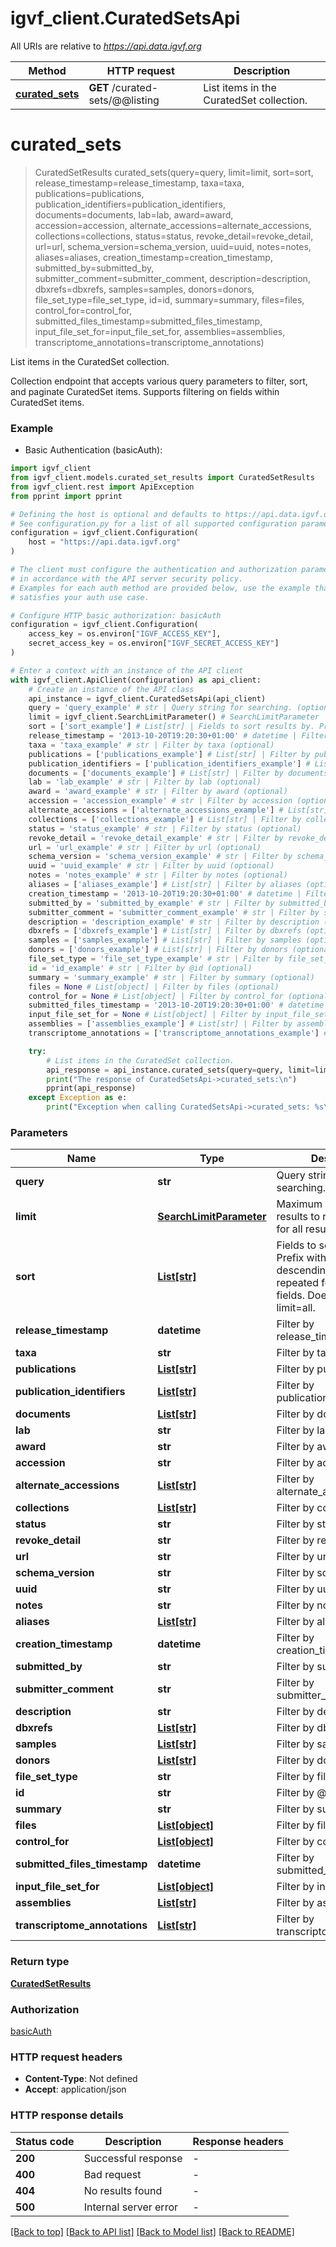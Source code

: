 # igvf_client.CuratedSetsApi

All URIs are relative to *https://api.data.igvf.org*

Method | HTTP request | Description
------------- | ------------- | -------------
[**curated_sets**](CuratedSetsApi.md#curated_sets) | **GET** /curated-sets/@@listing | List items in the CuratedSet collection.


# **curated_sets**
> CuratedSetResults curated_sets(query=query, limit=limit, sort=sort, release_timestamp=release_timestamp, taxa=taxa, publications=publications, publication_identifiers=publication_identifiers, documents=documents, lab=lab, award=award, accession=accession, alternate_accessions=alternate_accessions, collections=collections, status=status, revoke_detail=revoke_detail, url=url, schema_version=schema_version, uuid=uuid, notes=notes, aliases=aliases, creation_timestamp=creation_timestamp, submitted_by=submitted_by, submitter_comment=submitter_comment, description=description, dbxrefs=dbxrefs, samples=samples, donors=donors, file_set_type=file_set_type, id=id, summary=summary, files=files, control_for=control_for, submitted_files_timestamp=submitted_files_timestamp, input_file_set_for=input_file_set_for, assemblies=assemblies, transcriptome_annotations=transcriptome_annotations)

List items in the CuratedSet collection.

Collection endpoint that accepts various query parameters to filter, sort, and paginate CuratedSet items. Supports filtering on fields within CuratedSet items.

### Example

* Basic Authentication (basicAuth):

```python
import igvf_client
from igvf_client.models.curated_set_results import CuratedSetResults
from igvf_client.rest import ApiException
from pprint import pprint

# Defining the host is optional and defaults to https://api.data.igvf.org
# See configuration.py for a list of all supported configuration parameters.
configuration = igvf_client.Configuration(
    host = "https://api.data.igvf.org"
)

# The client must configure the authentication and authorization parameters
# in accordance with the API server security policy.
# Examples for each auth method are provided below, use the example that
# satisfies your auth use case.

# Configure HTTP basic authorization: basicAuth
configuration = igvf_client.Configuration(
    access_key = os.environ["IGVF_ACCESS_KEY"],
    secret_access_key = os.environ["IGVF_SECRET_ACCESS_KEY"]
)

# Enter a context with an instance of the API client
with igvf_client.ApiClient(configuration) as api_client:
    # Create an instance of the API class
    api_instance = igvf_client.CuratedSetsApi(api_client)
    query = 'query_example' # str | Query string for searching. (optional)
    limit = igvf_client.SearchLimitParameter() # SearchLimitParameter | Maximum number of results to return. Use 'all' for all results. (optional)
    sort = ['sort_example'] # List[str] | Fields to sort results by. Prefix with '-' for descending order. Can be repeated for multiple sort fields. Does not work with limit=all. (optional)
    release_timestamp = '2013-10-20T19:20:30+01:00' # datetime | Filter by release_timestamp (optional)
    taxa = 'taxa_example' # str | Filter by taxa (optional)
    publications = ['publications_example'] # List[str] | Filter by publications (optional)
    publication_identifiers = ['publication_identifiers_example'] # List[str] | Filter by publication_identifiers (optional)
    documents = ['documents_example'] # List[str] | Filter by documents (optional)
    lab = 'lab_example' # str | Filter by lab (optional)
    award = 'award_example' # str | Filter by award (optional)
    accession = 'accession_example' # str | Filter by accession (optional)
    alternate_accessions = ['alternate_accessions_example'] # List[str] | Filter by alternate_accessions (optional)
    collections = ['collections_example'] # List[str] | Filter by collections (optional)
    status = 'status_example' # str | Filter by status (optional)
    revoke_detail = 'revoke_detail_example' # str | Filter by revoke_detail (optional)
    url = 'url_example' # str | Filter by url (optional)
    schema_version = 'schema_version_example' # str | Filter by schema_version (optional)
    uuid = 'uuid_example' # str | Filter by uuid (optional)
    notes = 'notes_example' # str | Filter by notes (optional)
    aliases = ['aliases_example'] # List[str] | Filter by aliases (optional)
    creation_timestamp = '2013-10-20T19:20:30+01:00' # datetime | Filter by creation_timestamp (optional)
    submitted_by = 'submitted_by_example' # str | Filter by submitted_by (optional)
    submitter_comment = 'submitter_comment_example' # str | Filter by submitter_comment (optional)
    description = 'description_example' # str | Filter by description (optional)
    dbxrefs = ['dbxrefs_example'] # List[str] | Filter by dbxrefs (optional)
    samples = ['samples_example'] # List[str] | Filter by samples (optional)
    donors = ['donors_example'] # List[str] | Filter by donors (optional)
    file_set_type = 'file_set_type_example' # str | Filter by file_set_type (optional)
    id = 'id_example' # str | Filter by @id (optional)
    summary = 'summary_example' # str | Filter by summary (optional)
    files = None # List[object] | Filter by files (optional)
    control_for = None # List[object] | Filter by control_for (optional)
    submitted_files_timestamp = '2013-10-20T19:20:30+01:00' # datetime | Filter by submitted_files_timestamp (optional)
    input_file_set_for = None # List[object] | Filter by input_file_set_for (optional)
    assemblies = ['assemblies_example'] # List[str] | Filter by assemblies (optional)
    transcriptome_annotations = ['transcriptome_annotations_example'] # List[str] | Filter by transcriptome_annotations (optional)

    try:
        # List items in the CuratedSet collection.
        api_response = api_instance.curated_sets(query=query, limit=limit, sort=sort, release_timestamp=release_timestamp, taxa=taxa, publications=publications, publication_identifiers=publication_identifiers, documents=documents, lab=lab, award=award, accession=accession, alternate_accessions=alternate_accessions, collections=collections, status=status, revoke_detail=revoke_detail, url=url, schema_version=schema_version, uuid=uuid, notes=notes, aliases=aliases, creation_timestamp=creation_timestamp, submitted_by=submitted_by, submitter_comment=submitter_comment, description=description, dbxrefs=dbxrefs, samples=samples, donors=donors, file_set_type=file_set_type, id=id, summary=summary, files=files, control_for=control_for, submitted_files_timestamp=submitted_files_timestamp, input_file_set_for=input_file_set_for, assemblies=assemblies, transcriptome_annotations=transcriptome_annotations)
        print("The response of CuratedSetsApi->curated_sets:\n")
        pprint(api_response)
    except Exception as e:
        print("Exception when calling CuratedSetsApi->curated_sets: %s\n" % e)
```



### Parameters


Name | Type | Description  | Notes
------------- | ------------- | ------------- | -------------
 **query** | **str**| Query string for searching. | [optional] 
 **limit** | [**SearchLimitParameter**](SearchLimitParameter.md)| Maximum number of results to return. Use &#39;all&#39; for all results. | [optional] 
 **sort** | [**List[str]**](List[str].md)| Fields to sort results by. Prefix with &#39;-&#39; for descending order. Can be repeated for multiple sort fields. Does not work with limit&#x3D;all. | [optional] 
 **release_timestamp** | **datetime**| Filter by release_timestamp | [optional] 
 **taxa** | **str**| Filter by taxa | [optional] 
 **publications** | [**List[str]**](List[str].md)| Filter by publications | [optional] 
 **publication_identifiers** | [**List[str]**](List[str].md)| Filter by publication_identifiers | [optional] 
 **documents** | [**List[str]**](List[str].md)| Filter by documents | [optional] 
 **lab** | **str**| Filter by lab | [optional] 
 **award** | **str**| Filter by award | [optional] 
 **accession** | **str**| Filter by accession | [optional] 
 **alternate_accessions** | [**List[str]**](List[str].md)| Filter by alternate_accessions | [optional] 
 **collections** | [**List[str]**](List[str].md)| Filter by collections | [optional] 
 **status** | **str**| Filter by status | [optional] 
 **revoke_detail** | **str**| Filter by revoke_detail | [optional] 
 **url** | **str**| Filter by url | [optional] 
 **schema_version** | **str**| Filter by schema_version | [optional] 
 **uuid** | **str**| Filter by uuid | [optional] 
 **notes** | **str**| Filter by notes | [optional] 
 **aliases** | [**List[str]**](List[str].md)| Filter by aliases | [optional] 
 **creation_timestamp** | **datetime**| Filter by creation_timestamp | [optional] 
 **submitted_by** | **str**| Filter by submitted_by | [optional] 
 **submitter_comment** | **str**| Filter by submitter_comment | [optional] 
 **description** | **str**| Filter by description | [optional] 
 **dbxrefs** | [**List[str]**](List[str].md)| Filter by dbxrefs | [optional] 
 **samples** | [**List[str]**](List[str].md)| Filter by samples | [optional] 
 **donors** | [**List[str]**](List[str].md)| Filter by donors | [optional] 
 **file_set_type** | **str**| Filter by file_set_type | [optional] 
 **id** | **str**| Filter by @id | [optional] 
 **summary** | **str**| Filter by summary | [optional] 
 **files** | [**List[object]**](List[object].md)| Filter by files | [optional] 
 **control_for** | [**List[object]**](List[object].md)| Filter by control_for | [optional] 
 **submitted_files_timestamp** | **datetime**| Filter by submitted_files_timestamp | [optional] 
 **input_file_set_for** | [**List[object]**](List[object].md)| Filter by input_file_set_for | [optional] 
 **assemblies** | [**List[str]**](List[str].md)| Filter by assemblies | [optional] 
 **transcriptome_annotations** | [**List[str]**](List[str].md)| Filter by transcriptome_annotations | [optional] 

### Return type

[**CuratedSetResults**](CuratedSetResults.md)

### Authorization

[basicAuth](../README.md#basicAuth)

### HTTP request headers

 - **Content-Type**: Not defined
 - **Accept**: application/json

### HTTP response details

| Status code | Description | Response headers |
|-------------|-------------|------------------|
**200** | Successful response |  -  |
**400** | Bad request |  -  |
**404** | No results found |  -  |
**500** | Internal server error |  -  |

[[Back to top]](#) [[Back to API list]](../README.md#documentation-for-api-endpoints) [[Back to Model list]](../README.md#documentation-for-models) [[Back to README]](../README.md)


